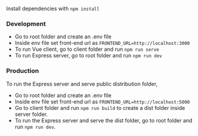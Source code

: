 Install dependencies with `npm install`

### Development
* Go to root folder and create an .env file
* Inside env file set front-end url as `FRONTEND_URL=http://localhost:3000`
* To run Vue client, go to client folder and run `npm run serve` 
* To run Express server, go to root folder and run `npm run dev` 

### Production
To run the Express server and serve public distribution folder, 
* Go to root folder and create an .env file
* Inside env file set front-end url as `FRONTEND_URL=http://localhost:5000`
* Go to client folder and run `npm run build` to create a dist folder inside server folder.
* To run the Express server and serve the dist folder, go to root folder and run `npm run dev`.
